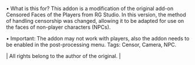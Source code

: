 • What is this for?
This addon is a modification of the original add-on Censored Faces of the Players from RG Studio. In this version, the method of handling censorship was changed, allowing it to be adapted for use on the faces of non-player characters (NPCs).

• Important: The addon may not work with players, also the addon needs to be enabled in the post-processing menu.
Tags: Censor, Camera, NPC. 

| All rights belong to the author of the original. |
